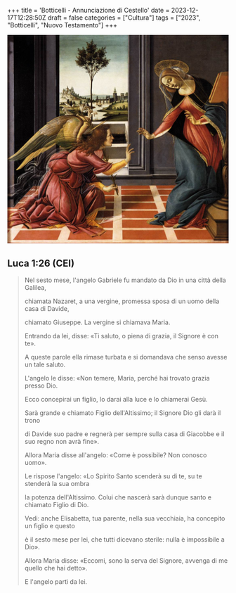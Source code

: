 
+++
title = 'Botticelli - Annunciazione di Cestello'
date = 2023-12-17T12:28:50Z
draft = false
categories = ["Cultura"]
tags = ["2023", "Botticelli", "Nuovo Testamento"]
+++

![Image alt](img/botticelli-annunciazione-di-cestello.jpg)

## Luca 1:26 (CEI)

> Nel sesto mese, l'angelo Gabriele fu mandato da Dio in una città della Galilea,
>
> chiamata Nazaret, a una vergine, promessa sposa di un uomo della casa di Davide,
>
> chiamato Giuseppe.
> La vergine si chiamava Maria.
>
> Entrando da lei, disse: «Ti saluto, o piena di grazia, il Signore è con te».
>
> A queste parole ella rimase turbata e si domandava che senso avesse un tale saluto.
>
> L'angelo le disse: «Non temere, Maria, perché hai trovato grazia presso Dio.
>
> Ecco concepirai un figlio, lo darai alla luce e lo chiamerai Gesù.
>
> Sarà grande e chiamato Figlio dell'Altissimo; il Signore Dio gli darà il trono
>
> di Davide suo padre e regnerà per sempre sulla casa di Giacobbe e il suo regno non avrà fine».
>
> Allora Maria disse all'angelo: «Come è possibile? Non conosco uomo».
>
> Le rispose l'angelo: «Lo Spirito Santo scenderà su di te, su te stenderà la sua ombra
>
> la potenza dell'Altissimo. Colui che nascerà sarà dunque santo e chiamato Figlio di Dio.
>
> Vedi: anche Elisabetta, tua parente, nella sua vecchiaia, ha concepito un figlio e questo
>
> è il sesto mese per lei, che tutti dicevano sterile: nulla è impossibile a Dio».
>
> Allora Maria disse: «Eccomi, sono la serva del Signore, avvenga di me quello che hai detto».
>
> E l'angelo partì da lei.
